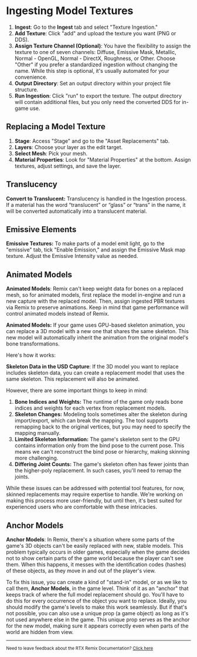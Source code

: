 # Ingesting Model Textures


1. **Ingest**: Go to the **Ingest** tab and select "Texture Ingestion."
2. **Add Texture**: Click "add" and upload the texture you want (PNG or DDS).
3. **Assign Texture Channel (Optional)**:  You have the flexibility to assign the texture to one of seven channels: Diffuse, Emissive Mask, Metallic, Normal - OpenGL, Normal - DirectX, Roughness, or Other. Choose "Other" if you prefer a standardized ingestion without changing the name. While this step is optional, it's usually automated for your convenience.
4. **Output Directory**: Set an output directory within your project file structure.
5. **Run Ingestion**: Click "run" to export the texture. The output directory will contain additional files, but you only need the converted DDS for in-game use.


## Replacing a Model Texture

1. **Stage**: Access "Stage" and go to the "Asset Replacements" tab.
2. **Layers**: Choose your layer as the edit target.
3. **Select Mesh**: Pick your mesh.
4. **Material Properties**: Look for "Material Properties" at the bottom. Assign textures, adjust settings, and save the layer.


## Translucency

**Convert to Translucent:** Translucency is handled in the Ingestion process.  If a material has the word “translucent” or “glass” or “trans” in the name, it will be converted automatically into a translucent material. 


## Emissive Elements

**Emissive Textures:** To make parts of a model emit light, go to the "emissive" tab, tick "Enable Emission," and assign the Emissive Mask map texture. Adjust the Emissive Intensity value as needed.


## Animated Models

**Animated Models**: Remix can't keep weight data for bones on a replaced mesh, so for animated models, first replace the model in-engine and run a new capture with the replaced model. Then, assign ingested PBR textures via Remix to preserve animations. Keep in mind that game performance will control animated models instead of Remix.

**Animated Models:** If your game uses GPU-based skeleton animation, you can replace a 3D model with a new one that shares the same skeleton. This new model will automatically inherit the animation from the original model's bone transformations.

Here's how it works:

**Skeleton Data in the USD Capture**: If the 3D model you want to replace includes skeleton data, you can create a replacement model that uses the same skeleton. This replacement will also be animated.

However, there are some important things to keep in mind:

1. **Bone Indices and Weights:** The runtime of the game only reads bone indices and weights for each vertex from replacement models.
2. **Skeleton Changes:** Modeling tools sometimes alter the skeleton during import/export, which can break the mapping. The tool supports remapping back to the original vertices, but you may need to specify the mapping manually.
3. **Limited Skeleton Information:** The game's skeleton sent to the GPU contains information only from the bind pose to the current pose. This means we can't reconstruct the bind pose or hierarchy, making skinning more challenging.
4. **Differing Joint Counts:** The game's skeleton often has fewer joints than the higher-poly replacement. In such cases, you'll need to remap the joints.

While these issues can be addressed with potential tool features, for now, skinned replacements may require expertise to handle. We're working on making this process more user-friendly, but until then, it's best suited for experienced users who are comfortable with these intricacies.


## Anchor Models

**Anchor Models**: In Remix, there's a situation where some parts of the game's 3D objects can't be easily replaced with new, stable models. This problem typically occurs in older games, especially when the game decides not to show certain parts of the game world because the player can't see them. When this happens, it messes with the identification codes (hashes) of these objects, as they move in and out of the player's view.

To fix this issue, you can create a kind of "stand-in" model, or as we like to call them, **Anchor Models**, in the game level. Think of it as an "anchor" that keeps track of where the full model replacement should go. You'll have to do this for every occurrence of the object you want to replace. Ideally, you should modify the game's levels to make this work seamlessly. But if that's not possible, you can also use a unique prop (a game object) as long as it's not used anywhere else in the game. This unique prop serves as the anchor for the new model, making sure it appears correctly even when parts of the world are hidden from view.

***
<sub> Need to leave feedback about the RTX Remix Documentation?  [Click here](https://docs.google.com/forms/d/1vym6SgptS4QJvp6ZKTN8Mu9yfd5yQc76B3KHIl-n4DQ/prefill) <sub>